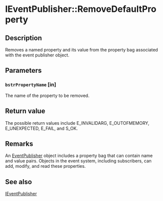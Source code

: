 # IEventPublisher::RemoveDefaultProperty

## Description

Removes a named property and its value from the property bag associated with the event publisher object.

## Parameters

### `bstrPropertyName` [in]

The name of the property to be removed.

## Return value

The possible return values include E_INVALIDARG, E_OUTOFMEMORY, E_UNEXPECTED, E_FAIL, and S_OK.

## Remarks

An [EventPublisher](https://learn.microsoft.com/windows/desktop/api/eventsys/nn-eventsys-ieventpublisher) object includes a property bag that can contain name and value pairs. Objects in the event system, including subscribers, can add, modify, and read these properties.

## See also

[IEventPublisher](https://learn.microsoft.com/windows/desktop/api/eventsys/nn-eventsys-ieventpublisher)